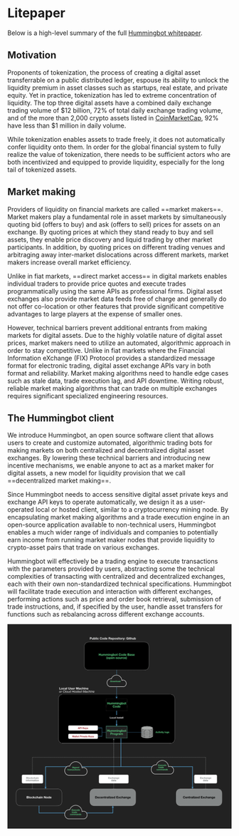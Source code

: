 # Litepaper

Below is a high-level summary of the full [Hummingbot whitepaper](https://www.hummingbot.io/whitepaper.pdf).

## Motivation

Proponents of tokenization, the process of creating a digital asset transferrable on a public
distributed ledger, espouse its ability to unlock the liquidity premium in asset classes such as startups, real estate, and private equity. Yet in practice, tokenization has led to extreme concentration of liquidity. The top three digital assets have a combined daily exchange trading volume of $12 billion, 72% of total daily exchange trading volume, and of the more than 2,000 crypto assets listed in [CoinMarketCap](https://coinmarketcap.com), 92% have less than $1 million in daily volume.

While tokenization enables assets to trade freely, it does not automatically confer liquidity onto them. In order for the global financial system to fully realize the value of tokenization, there needs to be sufficient actors who are both incentivized and equipped to provide liquidity, especially for the long tail of tokenized assets.

## Market making

Providers of liquidity on financial markets are called ==market makers==. Market makers play a fundamental role in asset markets by simultaneously quoting bid (offers to buy) and ask (offers to sell) prices for assets on an exchange. By quoting prices at which they stand ready to buy and sell assets, they enable price discovery and liquid trading by other market participants. In addition, by quoting prices on different trading venues and arbitraging away inter-market dislocations across different markets, market makers increase overall market efficiency.

Unlike in fiat markets, ==direct market access== in digital markets enables individual traders to provide price quotes and execute trades programmatically using the same APIs as professional firms. Digital asset exchanges also provide market data feeds free of charge and generally do not offer co-location or other features that provide significant competitive advantages to large players at the expense of smaller ones.

However, technical barriers prevent additional entrants from making markets for digital assets. Due to the highly volatile nature of digital asset prices, market makers need to utilize an automated, algorithmic approach in order to stay competitive. Unlike in fiat markets where the Financial Information eXchange (FIX) Protocol provides a standardized message format for electronic trading, digital asset exchange APIs vary in both format and reliability. Market making algorithms need to handle edge cases such as stale data, trade execution lag, and API downtime. Writing robust, reliable market making algorithms that can trade on multiple exchanges requires significant specialized engineering resources.

## The Hummingbot client

We introduce Hummingbot, an open source software client that allows users to create and customize automated, algorithmic trading bots for making markets on both centralized and decentralized digital asset exchanges. By lowering these technical barriers and introducing new incentive mechanisms, we enable anyone to act as a market maker for digital assets, a new model for liquidity provision that we call ==decentralized market making==.

Since Hummingbot needs to access sensitive digital asset private keys and exchange API keys to operate automatically, we design it as a user-operated local or hosted client, similar to a cryptocurrency mining node. By encapsulating market making algorithms and a trade execution engine in an open-source application available to non-technical users, Hummingbot enables a much wider range of individuals and companies to potentially earn income from running market maker nodes that provide liquidity to crypto-asset pairs that trade on various exchanges.

Hummingbot will effectively be a trading engine to execute transactions with the parameters provided by users, abstracting some the technical complexities of transacting with centralized and decentralized exchanges, each with their own non-standardized technical specifications.  Hummingbot will facilitate trade execution and interaction with different exchanges, performing actions such as price and order book retrieval, submission of trade instructions, and, if specified by the user, handle asset transfers for functions such as rebalancing across different exchange accounts.

![Hummingbot architecture](assets/img/architecture.png)

